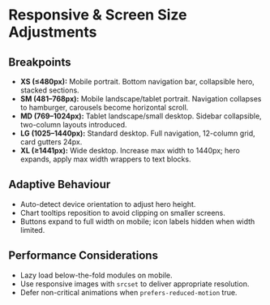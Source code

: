 # Responsive & Screen Size Adjustments

## Breakpoints
- **XS (≤480px):** Mobile portrait. Bottom navigation bar, collapsible hero, stacked sections.
- **SM (481–768px):** Mobile landscape/tablet portrait. Navigation collapses to hamburger, carousels become horizontal scroll.
- **MD (769–1024px):** Tablet landscape/small desktop. Sidebar collapsible, two-column layouts introduced.
- **LG (1025–1440px):** Standard desktop. Full navigation, 12-column grid, card gutters 24px.
- **XL (≥1441px):** Wide desktop. Increase max width to 1440px; hero expands, apply max width wrappers to text blocks.

## Adaptive Behaviour
- Auto-detect device orientation to adjust hero height.
- Chart tooltips reposition to avoid clipping on smaller screens.
- Buttons expand to full width on mobile; icon labels hidden when width limited.

## Performance Considerations
- Lazy load below-the-fold modules on mobile.
- Use responsive images with `srcset` to deliver appropriate resolution.
- Defer non-critical animations when `prefers-reduced-motion` true.

